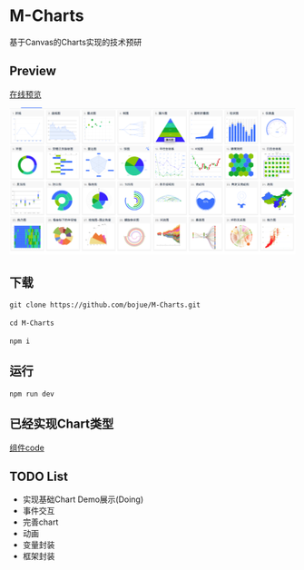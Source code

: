 # M-Charts
基于Canvas的Charts实现的技术预研

## Preview
[在线预览](https://bojue.github.io/M-Charts)

![Demo](src/assets/demo/demo.png)

## 下载

```
git clone https://github.com/bojue/M-Charts.git

cd M-Charts

npm i
```

## 运行

```
npm run dev

```

## 已经实现Chart类型

[组件code](https://github.com/bojue/M-Charts/tree/main/src/charts/shape)


## TODO List 

- 实现基础Chart Demo展示(Doing) 
- 事件交互
- 完善chart
- 动画
- 变量封装
- 框架封装
<!-- 
## chart效果

https://www.zingchart.com/gallery/radar-chart-heatmap -->